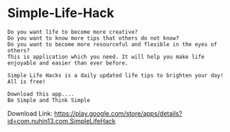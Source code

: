# Simple-Life-Hack
    Do you want life to become more creative?
    Do you want to know more tips that others do not know?
    Do you want to become more resourceful and flexible in the eyes of others?
    This is application which you need. It will help you make life enjoyable and easier than ever before. 

    Simple Life Hacks is a daily updated life tips to brighten your day! All is free! 

    Download this app....
    Be Simple and Think Simple 
    
Download Link: https://play.google.com/store/apps/details?id=com.nuhin13.com.SimpleLifeHack
